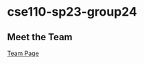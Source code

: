 # cse110-sp23-group24

## Meet the Team
[Team Page](https://github.com/cse110-sp23-group24/cse110-sp23-group24/blob/main/admin/team.md)
